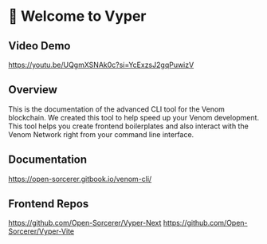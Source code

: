 # 👋 Welcome to Vyper

## Video Demo
https://youtu.be/UQgmXSNAk0c?si=YcExzsJ2gqPuwizV

## Overview

This is the documentation of the advanced CLI tool for the Venom blockchain. We created this tool to help speed up your Venom development. This tool helps you create frontend boilerplates and also interact with the Venom Network right from your command line interface.&#x20;


## Documentation
https://open-sorcerer.gitbook.io/venom-cli/

## Frontend Repos

https://github.com/Open-Sorcerer/Vyper-Next 
https://github.com/Open-Sorcerer/Vyper-Vite

